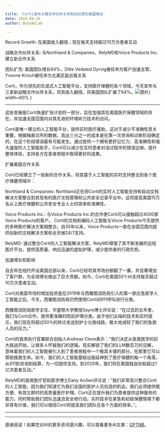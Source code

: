 ```yaml
---

title: 'Corti宣布关键合作伙伴关系和创纪录的美国增长'
date: 2024-08-26
author: ByteAILab

---
```


Record Growth: 在美国收入翻倍；现在每天支持超过10万次患者互动

战略合作伙伴关系: 与Northland & Companies、RelyMD和Voice Products Inc.建立新合作关系

团队扩充: 美国团队增长64%，Ditte Vedsted Dyrvig被任命为客户加速主管，Yvonne Kirsch被任命为北美区副总裁关系

Corti，作为领先的生成式人工智能平台，支持医疗保健的各个领域，今天宣布与三家新战略合作伙伴关系，将其收入翻倍，将美国团队扩展了64%。![图片](https://ai-techpark.com/wp-content/uploads/2024/08/Corti-Ann-960x540.jpg){ width=60% }

---
这些发展是Corti快速扩张计划的一部分，旨在加强其在美国医疗保健领域的存在，并加速全国范围内对其先进的环境听力技术的访问。

Corti是唯一建立的人工智能平台，提供实时医疗援助，这对于减少不准确性至关重要。根据梅奥诊所的数据，高达三分之一的成本是在第一次咨询和诊断阶段确定的，在这个阶段错误最有可能发生。通过提供一个拥有更好记忆力、高准确性和强大速度的人工智能助手，Corti可以减少在实时患者对话过程中的错误边缘，提升整体体验，支持各方在患者旅程中取得更好的成果。

扩展美国合作关系

Corti已经建立了一些新的合作关系，将其基于人工智能的实时支持整合到各个医疗保健领域中：

Northland & Companies: Northland正在将Corti的实时人工智能支持和自动文档解决方案整合到其现有的医疗文档管理和公共安全记录平台中。这将提高美国15万名以上医疗保健和公共安全专业人士的效率和准确性。

Voice Products Inc.: 与Voice Products Inc.的合作使Corti可以接触超过4000家Voice Products的客户。 Corti的文档和编码人工智能与Voice Products今天提供的多种医疗解决方案相整合。自35年以来，Voice Products一直在全国范围内提供创新的文档解决方案和全天候24/7支持。

RelyMD: 通过整合Corti的人工智能解决方案，RelyMD增强了其不断发展的远程医疗平台，提供高质量、响应迅速的虚拟护理，减少提供者的行政负担。

加速增长和影响

自去年在纽约开设美国总部以来，Corti已经将其市场份额翻了一番，并显著增加了客户群，为全球增长做出了巨大贡献。如今，Corti在美国50个州支持每天超过10万次患者互动。

Corti对美国市场的增加投资是在2019年与西雅图消防局引入的第一款应急医学人工智能之后。今天，西雅图消防局仍然使用Corti对911呼叫进行分类。

西雅图消防局医学主任、华盛顿大学教授Sayre博士评论说：“在过去的五年里，我们与Corti合作，提供更准确的院前护理分类。由于他们尖端的技术和实时提示，我们现在将超过50%的转诊发送到护士分类线路，极大地减轻了我们的急救人员的压力。”

Corti的首席执行官兼联合创始人Andreas Cleve表示：“我们决定从急救医学的巨大挑战开始，让很多人怀疑我们的逻辑。现实解锁了我们的LLM数百万的见解，意味着我们的人工智能被引入到了患者旅程中一个极其关键的部分，在那里它可以帮助挽救生命。如今，我们的人工智能基础设施延伸到了医疗保健的每一个角落，从911到咨询到结算，为一切提供支持。到2025年，我们将在美国独自协助超过1亿次患者互动。”

RelyMD的首席医疗官和医学博士Dany Acilien评论说：“我们非常高兴整合Corti的人工智能，因为我们知道它为我们全国的医护人员创造的机会。我们必须提供既方便、有效又即时的高质量医疗护理。Corti正在提升我们为患者提供这种服务的能力，同时帮助我们团队迅速且安全地行动。实时技术在紧急和初级保健情境下都非常有价值，我们可以相信Corti将提高我们团队在各个方面的效率。”。

---
---
感谢阅读！如果您对AI的更多资讯感兴趣，可以查看更多AI文章：[GPTNB](https://gptnb.com)。
